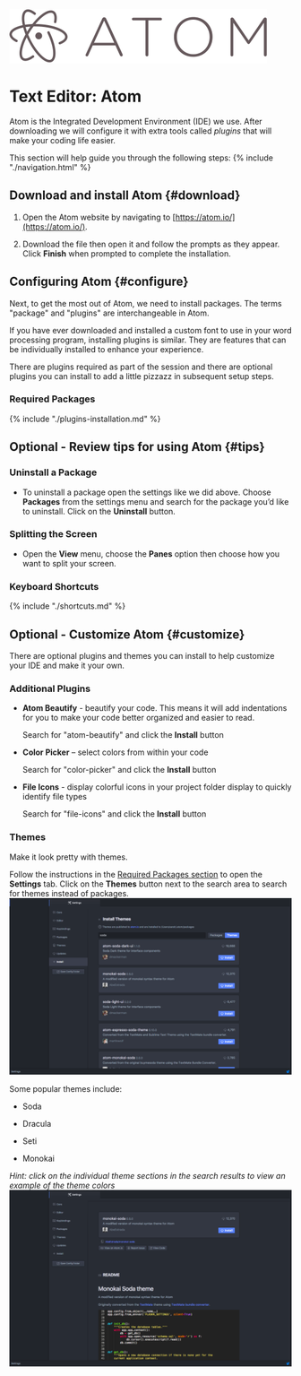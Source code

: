 ![](images/atomLogo.png)

# Text Editor: Atom

Atom is the Integrated Development Environment \(IDE\) we use. After downloading we will configure it with extra tools called _plugins_ that will make your coding life easier.

This section will help guide you through the following steps:
{% include "./navigation.html" %}

## Download and install Atom {#download}

1. Open the Atom website by navigating to [https://atom.io/](https://atom.io/).

1. Download the file then open it and follow the prompts as they appear. Click **Finish** when prompted to complete the installation.

## Configuring Atom {#configure}
Next, to get the most out of Atom, we need to install packages. The terms "package" and "plugins" are interchangeable in Atom.

If you have ever downloaded and installed a custom font to use in your word processing program, installing plugins is similar. They are features that can be individually installed to enhance your experience.

There are plugins required as part of the session and there are optional plugins you can install to add a little pizzazz in subsequent setup steps.


### Required Packages
{% include "./plugins-installation.md" %}

## Optional - Review tips for using Atom {#tips}

### Uninstall a Package
 * To uninstall a package open the settings like we did above.  Choose **Packages** from the settings menu and search for the package you’d like to uninstall.  Click on the **Uninstall** button.

### Splitting the Screen
 * Open the **View** menu, choose the **Panes** option then choose how you want to split your screen.

### Keyboard Shortcuts
{% include "./shortcuts.md" %}

## Optional - Customize Atom {#customize}
There are optional plugins and themes you can install to help customize your IDE and make it your own.

### Additional Plugins
* **Atom Beautify** - beautify your code.  This means it will add indentations for you to make your code better organized and easier to read.

  Search for "atom-beautify" and click the **Install** button

* **Color Picker** – select colors from within your code

  Search for "color-picker" and click the **Install** button

* **File Icons** - display colorful icons in your project folder display to quickly identify file types

  Search for "file-icons" and click the **Install** button

### Themes
Make it look pretty with themes.

Follow the instructions in the [Required Packages section](#required-packages) to open the **Settings** tab. Click on the **Themes** button next to the search area to search for themes instead of packages.  
  ![](images/themeInstall.png)

  Some popular themes include:

  * Soda

  * Dracula

  * Seti

  * Monokai

  _Hint: click on the individual theme sections in the search results to view an example of the theme colors_  
  ![](images/viewTheme.png)
